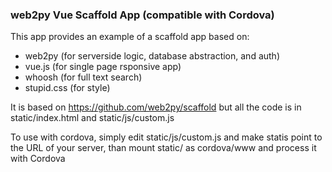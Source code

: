 ### web2py Vue Scaffold App (compatible with Cordova)

This app provides an example of a scaffold app based on:

- web2py (for serverside logic, database abstraction, and auth)
- vue.js (for single page rsponsive app)
- whoosh (for full text search)
- stupid.css (for style)

It is based on https://github.com/web2py/scaffold but all the code is in static/index.html and static/js/custom.js

To use with cordova, simply edit static/js/custom.js and make statis point to the URL of your server, than mount static/ as cordova/www and process it with Cordova
